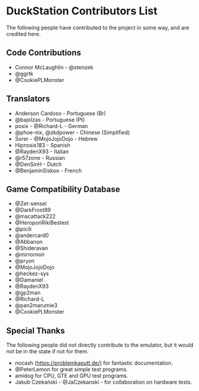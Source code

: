 # DuckStation Contributors List
The following people have contributed to the project in some way, and are credited here.

## Code Contributions
- Connor McLaughlin - @stenzek
- @ggrtk
- @CookiePLMonster

## Translators
- Anderson Cardoso - Portuguese (Br)
- @bajolzas - Portuguese (Pt)
- posix - @Richard-L - German
- @phoe-nix, @zkdpower - Chinese (Simplified)
- Sorer - @MojoJojoDojo - Hebrew
- Hipnosis183 - Spanish
- @RaydenX93 - Italian
- @r57zone - Russian
- @DenSinH - Dutch
- @BenjaminSiskoo - French

## Game Compatibility Database
 - @Zet-sensei
 - @DarkFrost89
 - @macattack222
 - @HeroponRikiBestest
 - @picili
 - @andercard0
 - @Abbanon
 - @Shideravan
 - @mirrornoir
 - @pryon
 - @MojoJojoDojo
 - @heckez-sys
 - @Damaniel
 - @RaydenX93
 - @gp2man
 - @Richard-L
 - @pan2marumie3
 - @CookiePLMonster

## Special Thanks
The following people did not directly contribute to the emulator, but it would not be in the state if not for them.
 - nocash (https://problemkaputt.de/) for fantastic documentation.
 - @PeterLemon for great simple test programs.
 - amidog for CPU, GTE and GPU test programs.
 - Jakub Czekański - @JaCzekanski - for collaboration on hardware tests.

